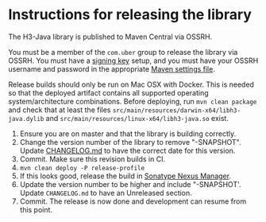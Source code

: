 # Instructions for releasing the library

The H3-Java library is published to Maven Central via OSSRH.

You must be a member of the `com.uber` group to release the library via OSSRH. You must have a [signing key](http://central.sonatype.org/pages/working-with-pgp-signatures.html) setup, and you must have your OSSRH username and password in the appropriate [Maven settings file](http://central.sonatype.org/pages/apache-maven.html).

Release builds should only be run on Mac OSX with Docker. This is needed so that the deployed artifact contains all supported operating system/architecture combinations. Before deploying, run `mvn clean package` and check that at least the files `src/main/resources/darwin-x64/libh3-java.dylib` and `src/main/resources/linux-x64/libh3-java.so` exist.

1. Ensure you are on master and that the library is building correctly.
2. Change the version number of the library to remove "-SNAPSHOT". Update [CHANGELOG.md](../CHANGELOG.md) to have the correct date for this version.
3. Commit. Make sure this revision builds in CI.
4. `mvn clean deploy -P release-profile`
5. If this looks good, release the build in [Sonatype Nexus Manager](https://oss.sonatype.org/).
6. Update the version number to be higher and include "-SNAPSHOT'. Update `CHANGELOG.md` to have an Unreleased section.
7. Commit. The release is now done and development can resume from this point.

